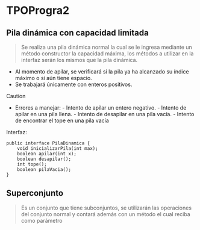 # TPOProgra2

## Pila dinámica con capacidad limitada

> Se realiza una pila dinámica normal la cual se le ingresa mediante un método constructor la capacidad máxima, los métodos a utilizar en la interfaz serán los mismos que la pila dinámica.

- Al momento de apilar, se verificará si la pila ya ha alcanzado su índice máximo o si aún tiene espacio.
- Se trabajará únicamente con enteros positivos.
>[!CAUTION]
> - Errores a manejar:
    - Intento de apilar un entero negativo.
    - Intento de apilar en una pila llena.
    - Intento de desapilar en una pila vacía.
    - Intento de encontrar el tope en una pila vacía
  
Interfaz:
```
public interface PilaDinamica {
    void inicializarPila(int max);
    boolean apilar(int x);
    boolean desapilar();
    int tope();
    boolean pilaVacia();
}
```

## Superconjunto

> Es un conjunto que tiene subconjuntos, se utilizarán las operaciones del conjunto normal y contará además con un método el cual reciba como parámetro 
